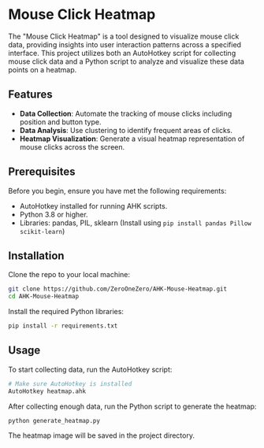 
# Mouse Click Heatmap

The "Mouse Click Heatmap" is a tool designed to visualize mouse click data, providing insights into user interaction patterns across a specified interface. This project utilizes both an AutoHotkey script for collecting mouse click data and a Python script to analyze and visualize these data points on a heatmap.

## Features

- **Data Collection**: Automate the tracking of mouse clicks including position and button type.
- **Data Analysis**: Use clustering to identify frequent areas of clicks.
- **Heatmap Visualization**: Generate a visual heatmap representation of mouse clicks across the screen.

## Prerequisites

Before you begin, ensure you have met the following requirements:
- AutoHotkey installed for running AHK scripts.
- Python 3.8 or higher.
- Libraries: pandas, PIL, sklearn (Install using `pip install pandas Pillow scikit-learn`)

## Installation

Clone the repo to your local machine:

```bash
git clone https://github.com/ZeroOneZero/AHK-Mouse-Heatmap.git
cd AHK-Mouse-Heatmap
```

Install the required Python libraries:

```bash
pip install -r requirements.txt
```

## Usage

To start collecting data, run the AutoHotkey script:

```bash
# Make sure AutoHotkey is installed
AutoHotkey heatmap.ahk
```

After collecting enough data, run the Python script to generate the heatmap:

```bash
python generate_heatmap.py
```

The heatmap image will be saved in the project directory.
<!--stackedit_data:
eyJoaXN0b3J5IjpbLTU4MTU2ODE2NSwxOTIwODQwNjEyLDEzOD
g0Mjk5OTBdfQ==
-->